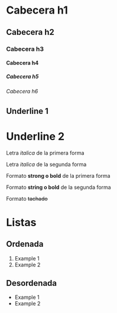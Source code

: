# Cabecera h1
## Cabecera h2
### Cabecera h3
#### Cabecera h4
##### Cabecera h5
###### Cabecera h6

Underline 1
------------

Underline 2
===========

Letra *italica* de la primera forma

Letra _italica_ de la segunda forma

Formato **strong o bold** de la primera forma

Formato __string o bold__ de la segunda forma

Formato ~~tachado~~

# Listas
## Ordenada
1. Example 1
2. Example 2

## Desordenada
- Example 1
- Example 2

